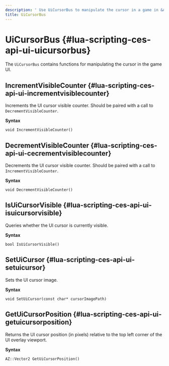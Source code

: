 ```yaml
---
description: ' Use UiCursorBus to manipulate the cursor in a game in &ALYlong;. '
title: UiCursorBus
---
```

# UiCursorBus {#lua-scripting-ces-api-ui-uicursorbus}

The `UiCursorBus` contains functions for manipulating the cursor in the game UI\.

## IncrementVisibleCounter {#lua-scripting-ces-api-ui-incrementvisiblecounter}

Increments the UI cursor visible counter\. Should be paired with a call to `DecrementVisibleCounter`\.

**Syntax**

```
void IncrementVisibleCounter()
```

## DecrementVisibleCounter {#lua-scripting-ces-api-ui-cecrementvisiblecounter}

Decrements the UI cursor visible counter\. Should be paired with a call to `IncrementVisibleCounter`\.

**Syntax**

```
void DecrementVisibleCounter()
```

## IsUiCursorVisible {#lua-scripting-ces-api-ui-isuicursorvisible}

Queries whether the UI cursor is currently visible\.

**Syntax**

```
bool IsUiCursorVisible()
```

## SetUiCursor {#lua-scripting-ces-api-ui-setuicursor}

Sets the UI cursor image\.

**Syntax**

```
void SetUiCursor(const char* cursorImagePath)
```

## GetUiCursorPosition {#lua-scripting-ces-api-ui-getuicursorposition}

Returns the UI cursor position \(in pixels\) relative to the top left corner of the UI overlay viewport\.

**Syntax**

```
AZ::Vector2 GetUiCursorPosition()
```